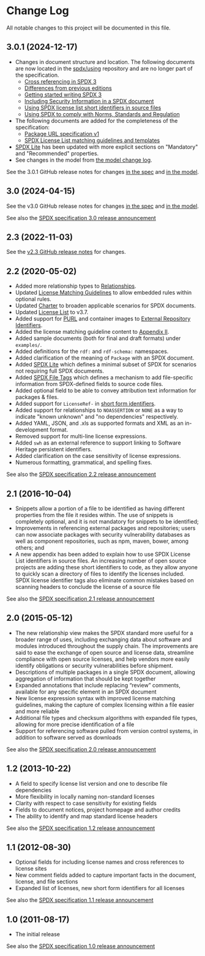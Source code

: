 # Change Log

All notable changes to this project will be documented in this file.

## 3.0.1 (2024-12-17)

* Changes in document structure and location.
  The following documents are now located in the
  [spdx/using](https://github.com/spdx/using/) repository and are no longer
  part of the specification.
  * [Cross referencing in SPDX 3](https://github.com/spdx/using/blob/main/docs/cross-reference.md)
  * [Differences from previous editions](https://github.com/spdx/using/blob/main/docs/diffs-from-previous-editions.md)
  * [Getting started writing SPDX 3](https://github.com/spdx/using/blob/main/docs/getting-started.md)
  * [Including Security Information in a SPDX document](https://github.com/spdx/using/blob/main/docs/including-security-information-in-SPDX.md)
  * [Using SPDX license list short identifiers in source files](https://github.com/spdx/using/blob/main/docs/using-SPDX-short-identifiers-in-source-files.md)
  * [Using SPDX to comply with Norms, Standards and Regulation](https://github.com/spdx/using/blob/main/docs/using-SPDX-to-comply-with-industry-guidance.md)
* The following documents are added for the completeness of the specification:
  * [Package URL specification v1](./docs/annexes/pkg-url-specification.md)
  * [SPDX License List matching guidelines and templates](./docs/annexes/license-matching-guidelines-and-templates.md)
* [SPDX Lite](./docs/annexes/spdx-lite.md) has been updated with more explicit
  sections on "Mandatory" and "Recommended" properties.
* See changes in the model from
  [the model change log](https://github.com/spdx/spdx-3-model/blob/main/CHANGELOG.md).

See the 3.0.1 GitHub release notes for changes
[in the spec](https://github.com/spdx/spdx-spec/releases/tag/3.0.1) and
[in the model](https://github.com/spdx/spdx-3-model/releases/tag/3.0.1).

## 3.0 (2024-04-15)

See the v3.0 GitHub release notes for changes
[in the spec](https://github.com/spdx/spdx-spec/releases/tag/v3.0) and
[in the model](https://github.com/spdx/spdx-3-model/releases/tag/3.0).

See also the [SPDX specification 3.0 release announcement](https://www.linuxfoundation.org/press/spdx-3-revolutionizes-software-management-in-systems-with-enhanced-functionality-and-streamlined-use-cases)

## 2.3 (2022-11-03)

See the [v2.3 GitHub release notes](https://github.com/spdx/spdx-spec/releases/tag/v2.3) for changes.

## 2.2 (2020-05-02)

* Added more relationship types to [Relationships](https://github.com/spdx/spdx-spec/blob/development/v2.2/chapters/7-relationships-between-SPDX-elements.md).
* Updated [License Matching Guidelines](https://github.com/spdx/spdx-spec/blob/development/v2.2/chapters/appendix-II-license-matching-guidelines-and-templates.md) to allow embedded rules within optional rules.
* Updated [Charter](https://github.com/spdx/spdx-spec/blob/development/v2.2/chapters/1-rationale.md) to broaden applicable scenarios for SPDX documents.
* Updated [License List](https://github.com/spdx/spdx-spec/blob/development/v2.2/chapters/appendix-I-SPDX-license-list.md) to v3.7.
* Added support for [PURL](https://github.com/package-url/purl-spec) and container images to [External Repository Identifiers](https://github.com/spdx/spdx-spec/blob/development/v2.2/chapters/appendix-VI-external-repository-identifiers.md).
* Added the license matching guideline content to [Appendix II](https://github.com/spdx/spdx-spec/blob/development/v2.2/chapters/appendix-II-license-matching-guidelines-and-templates.md).
* Added sample documents (both for final and draft formats) under `examples/`.
* Added definitions for the `rdf:` and `rdf-schema:` namespaces.
* Added clarification of the meaning of `Package` with an SPDX document.
* Added [SPDX Lite](https://github.com/spdx/spdx-spec/blob/development/v2.2/chapters/appendix-VIII-SPDX-Lite.md) which defines a minimal subset of SPDX for scenarios not requiring full SPDX documents.
* Added [SPDX File Tags](https://github.com/spdx/spdx-spec/blob/development/v2.2/chapters/appendix-IX-file-tags.md) which defines a mechanism to add file-specific information from SPDX-defined fields to source code files.
* Added optional field to be able to convey attribution text information for packages & files.
* Added support for `LicenseRef-` in [short form identifiers](https://github.com/spdx/spdx-spec/blob/development/v2.2/chapters/appendix-V-using-SPDX-short-identifiers-in-source-files.md).
* Added support for relationships to `NOASSERTION` or `NONE` as a way to indicate "known unknown" and "no dependencies" respectively.
* Added YAML, JSON, and .xls as supported formats and XML as an in-development format.
* Removed support for multi-line license expressions.
* Added `swh` as an external reference to support linking to Software Heritage persistent identifiers.
* Added clarification on the case sensitivity of license expressions.
* Numerous formatting, grammatical, and spelling fixes.

See also the [SPDX specification 2.2 release announcement](https://www.linuxfoundation.org/blog/2020/05/spdx-2-2-specification-released/)

## 2.1 (2016-10-04)

* Snippets allow a portion of a file to be identified as having different properties from the file it resides within. The use of snippets is completely optional, and it is not mandatory for snippets to be identified;
* Improvements in referencing external packages and repositories; users can now associate packages with security vulnerability databases as well as component repositories, such as npm, maven, bower, among others; and
* A new appendix has been added to explain how to use SPDX License List identifiers in source files. An increasing number of open source projects are adding these short identifiers to code, as they allow anyone to quickly scan a directory of files to identify the licenses included. SPDX license identifier tags also eliminate common mistakes based on scanning headers to conclude the license of a source file

See also the [SPDX specification 2.1 release announcement](https://www.linuxfoundation.org/press-release/2016/10/the-linux-foundations-open-compliance-initiative-releases-new-spdx-specification)

## 2.0 (2015-05-12)

* The new relationship view makes the SPDX standard more useful for a broader range of uses, including exchanging data about software and modules introduced throughout the supply chain. The improvements are said to ease the exchange of open source and license data, streamline compliance with open source licenses, and help vendors more easily identify obligations or security vulnerabilities before shipment.
* Descriptions of multiple packages in a single SPDX document, allowing aggregation of information that should be kept together
* Expanded annotations that include replacing “review” comments, available for any specific element in an SPDX document
* New license expression syntax with improved license matching guidelines, making the capture of complex licensing within a file easier and more reliable
* Additional file types and checksum algorithms with expanded file types, allowing for more precise identification of a file
* Support for referencing software pulled from version control systems, in addition to software served as downloads

See also the [SPDX specification 2.0 release announcement](https://spdx.dev/milestone-day-spdx-release-version-2-0-release-great-step-forward-greatly-expands-utility-applicability-spec)

## 1.2 (2013-10-22)

* A field to specify license list version and one to describe file dependencies
* More flexibility in locally naming non-standard licenses
* Clarity with respect to case sensitivity for existing fields
* Fields to document notices, project homepage and author credits
* The ability to identify and map standard license headers

See also the [SPDX specification 1.2 release announcement](https://spdx.dev/spdx-releases-version-1-2-specification)

## 1.1 (2012-08-30)

* Optional fields for including license names and cross references to license sites
* New comment fields added to capture important facts in the document, license, and file sections
* Expanded list of licenses, new short form identifiers for all licenses

See also the [SPDX specification 1.1 release announcement](https://www.linuxfoundation.org/press-release/2012/08/the-linux-foundations-spdx-workgroup-releases-new-version-of-software-package-data-exchange-standard-2/)

## 1.0 (2011-08-17)

* The initial release

See also the [SPDX specification 1.0 release announcement](https://www.linuxfoundation.org/press-release/2011/08/spdx-workgroup-releases-software-package-data-exchange-standard-to-widespread-industry-support/)
